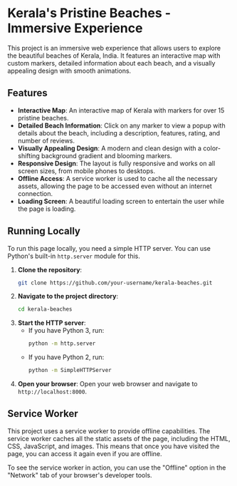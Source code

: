 # Kerala's Pristine Beaches - Immersive Experience

This project is an immersive web experience that allows users to explore the beautiful beaches of Kerala, India. It features an interactive map with custom markers, detailed information about each beach, and a visually appealing design with smooth animations.

## Features

*   **Interactive Map**: An interactive map of Kerala with markers for over 15 pristine beaches.
*   **Detailed Beach Information**: Click on any marker to view a popup with details about the beach, including a description, features, rating, and number of reviews.
*   **Visually Appealing Design**: A modern and clean design with a color-shifting background gradient and blooming markers.
*   **Responsive Design**: The layout is fully responsive and works on all screen sizes, from mobile phones to desktops.
*   **Offline Access**: A service worker is used to cache all the necessary assets, allowing the page to be accessed even without an internet connection.
*   **Loading Screen**: A beautiful loading screen to entertain the user while the page is loading.

## Running Locally

To run this page locally, you need a simple HTTP server. You can use Python's built-in `http.server` module for this.

1.  **Clone the repository**:
    ```bash
    git clone https://github.com/your-username/kerala-beaches.git
    ```
2.  **Navigate to the project directory**:
    ```bash
    cd kerala-beaches
    ```
3.  **Start the HTTP server**:
    *   If you have Python 3, run:
        ```bash
        python -m http.server
        ```
    *   If you have Python 2, run:
        ```bash
        python -m SimpleHTTPServer
        ```
4.  **Open your browser**:
    Open your web browser and navigate to `http://localhost:8000`.

## Service Worker

This project uses a service worker to provide offline capabilities. The service worker caches all the static assets of the page, including the HTML, CSS, JavaScript, and images. This means that once you have visited the page, you can access it again even if you are offline.

To see the service worker in action, you can use the "Offline" option in the "Network" tab of your browser's developer tools.